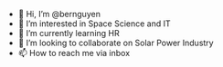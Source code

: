 - 👋 Hi, I’m @bernguyen
- 👀 I’m interested in Space Science and IT
- 🌱 I’m currently learning HR
- 💞️ I’m looking to collaborate on Solar Power Industry
- 📫 How to reach me via inbox

<!---
bernguyen/bernguyen is a ✨ special ✨ repository because its `README.md` (this file) appears on your GitHub profile.
You can click the Preview link to take a look at your changes.
--->

